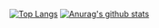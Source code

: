 
[![Top Langs](https://github-readme-stats.vercel.app/api/top-langs/?username=jun7343&hide_langs_below=1)](https://github.com/anuraghazra/gitub-readme-stats)
[![Anurag's github stats](https://github-readme-stats.vercel.app/api?username=jun7343&theme=redical&show_icons=true)](https://github.com/anuraghazra/github-readme-stats)
